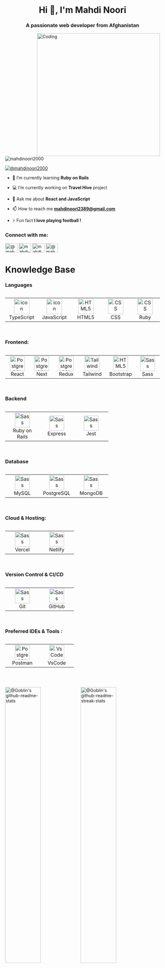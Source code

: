 <h1 align="center">Hi 👋, I'm Mahdi Noori</h1>
<h3 align="center">A passionate web developer from Afghanistan</h3> 
<img align="right" alt="Coding" width="400" src="https://cdn.dribbble.com/users/1059583/screenshots/4171367/coding-freak.gif"> 
             
                                            
<p align="left"> <img src="https://komarev.com/ghpvc/?username=mahdino ori2000&label=Profile%20views&color=0e75b6&style=flat" alt="mahdinoori2000" /> </p>
                       
<p align="left"> <a href="https://twitter.com/@mahdinoori2000" target="blank"><img src="https://img.shields.io/twitter/follow/mahdinoori2000?logo=twitter&style=for-the-badge" alt="@mahdinoori2000" /></a> </p>       
                                        
- 🌱 I’m currently learning **Ruby on Rails**             
        
- 💻 I’m currently working on **Travel Hive** project   

- 💬 Ask me about **React and JavaScript**

- 📫 How to reach me **mahdinoori2389@gmail.com**
 
- ⚡ Fun fact **I love playing football !**

<h3 align="left">Connect with me:</h3>
<p align="left">
<a href="https://twitter.com/@mahdinoori2000" target="_blank"><img align="center" src="https://raw.githubusercontent.com/rahuldkjain/github-profile-readme-generator/master/src/images/icons/Social/twitter.svg" alt="@mahdinoori2000" height="30" width="40" /></a>
<a href="https://linkedin.com/in/mahdi-noori-hc201" target="_blank"><img align="center" src="https://raw.githubusercontent.com/rahuldkjain/github-profile-readme-generator/master/src/images/icons/Social/linked-in-alt.svg" alt="mahdi-noori-hc201" height="30" width="40" /></a>
<a href="https://instagram.com/mahdinoori_201" target="_blank"><img align="center" src="https://raw.githubusercontent.com/rahuldkjain/github-profile-readme-generator/master/src/images/icons/Social/instagram.svg" alt="mahdinoori_201" height="30" width="40" /></a>
<a href="https://www.hackerrank.com/profile/mahdinoori23" target="_blank"><img align="center" src="https://raw.githubusercontent.com/rahuldkjain/github-profile-readme-generator/master/src/images/icons/Social/hackerrank.svg" alt="@mahdinoori2000" height="30" width="40" /></a>
</p>

# Knowledge Base

### Languages
<div style="display: flex; align-items: flex-start; align: center; width: 100%">
<table align="left" style="display: block; width: 100%">

<tr>
    <td align="center" width="96">
      <img src="https://techstack-generator.vercel.app/ts-icon.svg" alt="icon" width="50" height="50" />
      <br>TypeScript
  </td>

  <td align="center" width="96">
    <img src="https://techstack-generator.vercel.app/js-icon.svg" alt="icon" width="50" height="50" />
    <br>JavaScript
  </td>
  
  <td align="center" width="96">
    <img src="https://skillicons.dev/icons?i=html" width="50" height="50" alt="HTML5" />
    <br>HTML5
  </td>

  <td align="center" width="96">
    <img src="https://skillicons.dev/icons?i=css" width="50" height="50" alt="CSS" />
    <br>CSS
  </td>
  <td align="center" width="96">
    <img src="https://skillicons.dev/icons?i=ruby" width="50" height="50" alt="CSS" />
    <br>Ruby
  </td>
</tr>
</table>
</div>
<br />


<h3 align="left" style="display: block; width:100%">Frontend:</h3>
<div style="display: flex; align-items: flex-start; align: center">
<table align="left" style="display: block">
<tr>
    <td align="center" width="96">
    <img src="https://skillicons.dev/icons?i=react" width="48" height="48" alt="PostgreSQL" />
    <br>React
  </td>

  <td align="center" width="96">
    <img src="https://skillicons.dev/icons?i=next" width="48" height="48" alt="PostgreSQL" />
    <br>Next
  </td>

   <td align="center" width="96">
    <img src="https://skillicons.dev/icons?i=redux" width="48" height="48" alt="PostgreSQL" />
    <br>Redux
  </td>
  
  <td align="center" width="96">
    <img src="https://skillicons.dev/icons?i=tailwind" width="48" height="48" alt="Tailwind" />
    <br>Tailwind
  </td>

  <td align="center" width="96">
    <img src="https://skillicons.dev/icons?i=bootstrap" width="48" height="48" alt="HTML5" />
    <br>Bootstrap
  </td>


  <td align="center" width="96">
    <img src="https://skillicons.dev/icons?i=sass" width="48" height="48" alt="Sass" />
    <br>Sass
  </td>
  
</tr>
</table>
</div>
<br />

### Backend
<div style="display: flex; align-items: flex-start; align: center">
<table align="center">
<tr>
 <td align="center" width="96">
    <img src="https://skillicons.dev/icons?i=rails" width="48" height="48" alt="Sass" />
    <br>Ruby on Rails
  </td>
  
   <td align="center" width="96">
    <img src="https://skillicons.dev/icons?i=express" width="48" height="48" alt="Sass" />
    <br>Express
  </td>

   <td align="center" width="96">
    <img src="https://skillicons.dev/icons?i=jest" width="48" height="48" alt="Sass" />
    <br>Jest
  </td>
</tr>
</table>
</div>
<br />

### Database
<div style="display: flex; align-items: flex-start; align: center">
<table align="center">
<tr>
   <td align="center" width="96">
    <img src="https://skillicons.dev/icons?i=mysql" width="48" height="48" alt="Sass" />
    <br>MySQL
  </td>
   <td align="center" width="96">
    <img src="https://skillicons.dev/icons?i=postgres" width="48" height="48" alt="Sass" />
    <br>PostgreSQL
  </td>
   <td align="center" width="96">
    <img src="https://skillicons.dev/icons?i=mongodb" width="48" height="48" alt="Sass" />
    <br>MongoDB
  </td>
</tr>
</table>
</div>
<br />


### Cloud & Hosting:
<div style="display: flex; align-items: flex-start; align: center">
<table align="center">
<tr>
     <td align="center" width="96">
    <img src="https://skillicons.dev/icons?i=vercel" width="48" height="48" alt="Sass" />
    <br>Vercel
  </td>
   <td align="center" width="96">
    <img src="https://skillicons.dev/icons?i=netlify" width="48" height="48" alt="Sass" />
    <br>Netlify
  </td>
</tr>
</table>
</div>
<br />


### Version Control & CI/CD
<div style="display: flex; align-items: flex-start; align: center">
<table align="center">
<tr>
    <td align="center" width="96">
    <img src="https://skillicons.dev/icons?i=git" width="48" height="48" alt="Sass" />
    <br>Git
  </td>
   <td align="center" width="96">
    <img src="https://skillicons.dev/icons?i=github" width="48" height="48" alt="Sass" />
    <br>GitHub
  </td>
</tr>
</table>
</div>
<br />


### Preferred IDEs & Tools :
<div style="display: flex; align-items: flex-start; align: center">
<table align="center">
<tr>
    <td align="center" width="96">
    <img src="https://skillicons.dev/icons?i=postman" width="48" height="48" alt="PostgreSQL" />
    <br>Postman
  </td>
    <td align="center" width="96">
    <img src="https://skillicons.dev/icons?i=vscode" width="48" height="48" alt="VsCode" />
    <br>VsCode
  </td> 
</tr>

</table>
</div>
<br><br>

<p align="center">

<a href="https://github.com/mahdinoori2000?tab=repositories"><img src="https://github-readme-stats-one-bice.vercel.app/api?username=mahdinoori2000&theme=gotham&show_icons=true&count_private=true&hide_border=true&role=OWNER,ORGANIZATION_MEMBER,COLLABORATOR"  width="48%" alt="@Goblin's github-readme-stats"/></a>
<a href="https://github.com/mahdinoori2000?tab=stars"><img src="https://github-readme-streak-stats.herokuapp.com?user=mahdinoori2000&theme=gotham&hide_border=true&date_format=M%20j%5B%2C%20Y%5D"  width="48%" alt="@Goblin's github-readme-streak-stats"/></a>

</p>


